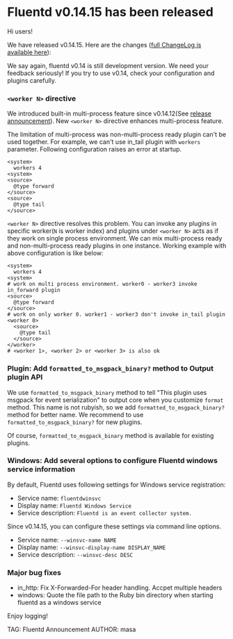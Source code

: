 # Fluentd v0.14.15 has been released

Hi users!

We have released v0.14.15. Here are the changes ([full ChangeLog is available here](https://github.com/fluent/fluentd/blob/master/ChangeLog)):

We say again, fluentd v0.14 is still development version. We need your feedback seriously!
If you try to use v0.14, check your configuration and plugins carefully.

### `<worker N>` directive

We introduced built-in multi-process feature since v0.14.12(See [release announcement](http://www.fluentd.org/blog/fluentd-v0.14.12-has-been-released)). New `<worker N>` directive enhances multi-process feature.

The limitation of multi-process was non-multi-process ready plugin can't be used together.
For example, we can't use in_tail plugin with `workers` parameter. Following configuration raises an error at startup.

    <system>
      workers 4
    <system>
    <source>
      @type forward
    </source>
    <source>
      @type tail
    </source>

`<worker N>` directive resolves this problem. You can invoke any plugins in specific worker(`N` is worker index)
and plugins under `<worker N>` acts as if they work on single process environment.
We can mix multi-process ready and non-multi-process ready plugins in one instance.
Working example with above configuration is like below:

    <system>
      workers 4
    <system>
    # work on multi process environment. worker0 - worker3 invoke in_forward plugin
    <source>
      @type forward
    </source>
    # work on only worker 0. worker1 - worker3 don't invoke in_tail plugin
    <worker 0>
      <source>
        @type tail
      </source>
    </worker>
    # <worker 1>, <worker 2> or <worker 3> is also ok

### Plugin: Add `formatted_to_msgpack_binary?` method to Output plugin API

We use `formatted_to_msgpack_binary` method to tell "This plugin uses msgpack for event serialization" to output core
when you customize `format` method.
This name is not rubyish, so we add `formatted_to_msgpack_binary?` method for better name.
We recommend to use `formatted_to_msgpack_binary?` for new plugins.

Of course, `formatted_to_msgpack_binary` method is available for existing plugins.

### Windows: Add several options to configure Fluentd windows service information

By default, Fluentd uses following settings for Windows service registration:

* Service name: `fluentdwinsvc`
* Display name: `Fluentd Windows Service`
* Service description: `Fluentd is an event collector system.`

Since v0.14.15, you can configure these settings via command line options.

* Service name: `--winsvc-name NAME`
* Display name: `--winsvc-display-name DISPLAY_NAME`
* Service description: `--winsvc-desc DESC`

### Major bug fixes

* in_http: Fix X-Forwarded-For header handling. Accpet multiple headers
* windows: Quote the file path to the Ruby bin directory when starting fluentd as a windows service

Enjoy logging!


TAG: Fluentd Announcement
AUTHOR: masa
